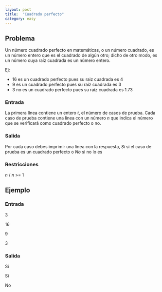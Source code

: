```yaml
---
layout: post
title:  "Cuadrado perfecto"
category: easy
---
```


## Problema

Un número cuadrado perfecto en matemáticas, o un número cuadrado, es un número entero que es el 
cuadrado de algún otro; dicho de otro modo, es un número cuya raíz cuadrada es un número entero.

Ej: 
    
- 16 es un cuadrado perfecto pues su raiz cuadrada es 4
- 9 es un cuadrado perfecto pues su raiz cuadrada es 3
- 3 no es un cuadrado perfecto pues su raiz cuadrada es 1.73


### Entrada

La primera línea contiene un entero _t_, el número de casos de prueba.
Cada caso de prueba contiene una línea con un número _n_  que indica el número que se verificará como
cuadrado perfecto o no.

### Salida

Por cada caso debes imprimir una línea con la respuesta, _Si_ si el caso de prueba 
es un cuadrado perfecto o _No_ si no lo es

### Restricciones

_n_ / _n_ >= 1

## Ejemplo

### Entrada

3

16

9

3

### Salida


Si

Si

No